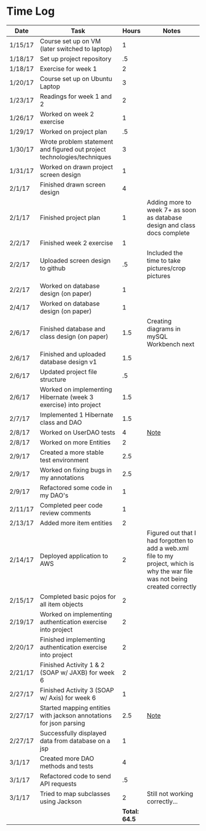 # Time Log

| Date | Task | Hours | Notes|
|------|------|-------|------|
| 1/15/17 | Course set up on VM (later switched to laptop) | 1 |
| 1/18/17 | Set up project repository | .5 | |
| 1/18/17 | Exercise for week 1  | 2 | | 
| 1/20/17 | Course set up on Ubuntu Laptop| 3 | |
| 1/23/17 | Readings for week 1 and 2| 2 | |
| 1/26/17 | Worked on week 2 exercise | 1 | |
| 1/29/17 | Worked on project plan | .5 | |
| 1/30/17 | Wrote problem statement and figured out project technologies/techniques | 3 | |
| 1/31/17 | Worked on drawn project screen design | 1 | |
| 2/1/17 | Finished drawn screen design| 4 | |
| 2/1/17 | Finished project plan | 1 | Adding more to week 7+ as soon as database design and class docs complete |
| 2/2/17 | Finished week 2 exercise | 1 | |
| 2/2/17 | Uploaded screen design to github | .5 | Included the time to take pictures/crop pictures |
| 2/2/17 | Worked on database design (on paper) | 1 | |
| 2/4/17 | Worked on database design (on paper) | 1 | |
| 2/6/17 | Finished database and class design (on paper) | 1.5 | Creating diagrams in mySQL Workbench next |
| 2/6/17 | Finished and uploaded database design v1 | 1.5 | |
| 2/6/17 | Updated project file structure | .5 | |
| 2/6/17 | Worked on implementing Hibernate (week 3 exercise) into project | 1.5 | |
| 2/7/17 | Implemented 1 Hibernate class and DAO | 1.5 | |
| 2/8/17 | Worked on UserDAO tests | 4 | [Note](https://github.com/cgreger/GW2Auxiliary/blob/master/Notes/2-8-17-note.md) |
| 2/8/17 | Worked on more Entities | 2 | |
| 2/9/17 | Created a more stable test environment | 2.5 | |
| 2/9/17 | Worked on fixing bugs in my annotations | 2.5 | |
| 2/9/17 | Refactored some code in my DAO's | 1 | |
| 2/11/17 | Completed peer code review comments | 1 | 
| 2/13/17 | Added more item entities | 2 ||
| 2/14/17 | Deployed application to AWS | 2 | Figured out that I had forgotten to add a web.xml file to my project, which is why the war file was not being created correctly |
| 2/15/17 | Completed basic pojos for all item objects | 2 | |
| 2/19/17 | Worked on implementing authentication exercise into project | 2 | |
| 2/20/17 | Finished implementing authentication exercise into project | 2 | |
| 2/21/17 | Finished Activity 1 & 2 (SOAP w/ JAXB) for week 6 | 2 | |
| 2/27/17 | Finished Activity 3 (SOAP w/ Axis) for week 6 | 1 | |
| 2/27/17 | Started mapping entities with jackson annotations for json parsing | 2.5 | [Note](https://github.com/cgreger/GW2Auxiliary/blob/master/Notes/2-27-17-note.md) |
| 2/27/17 | Successfully displayed data from database on a jsp | 1 | |
| 3/1/17 | Created more DAO methods and tests | 4 | |
| 3/1/17 | Refactored code to send API requests | .5 | |
| 3/1/17 | Tried to map subclasses using Jackson | 2 | Still not working correctly... |
| | | **Total: 64.5** | |
